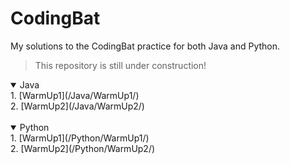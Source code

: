 # CodingBat
My solutions to the CodingBat practice for both Java and Python.
> This repository is still under construction!

<details open>
  <summary>Java</summary>
    1. [WarmUp1](/Java/WarmUp1/)
  <br>
    2. [WarmUp2](/Java/WarmUp2/)
  <br>
</details>
<br>
<details open>
  <summary>Python</summary>
    1. [WarmUp1](/Python/WarmUp1/)
  <br>
    2. [WarmUp2](/Python/WarmUp2/)
  <br>
</details>

